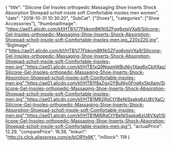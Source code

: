 {
	"title": "Silicone Gel Insoles orthopedic Massaging Shoe Inserts Shock Absorption Shoepad scholl insole soft Comfortable insoles men women",
	"date": "2018-10-31 10:30:20",
	"SubCat": ["Shoes"],
	"categories": ["Shoe Accessories"],
	"thumbnailImage": "https://ae01.alicdn.com/kf/HTB1j77FbkomBKNjSZFqq6xtqVXa9/Silicone-Gel-Insoles-orthopedic-Massaging-Shoe-Inserts-Shock-Absorption-Shoepad-scholl-insole-soft-Comfortable-insoles-men.jpg_220x220.jpg",
	"BigImage": ["https://ae01.alicdn.com/kf/HTB1j77FbkomBKNjSZFqq6xtqVXa9/Silicone-Gel-Insoles-orthopedic-Massaging-Shoe-Inserts-Shock-Absorption-Shoepad-scholl-insole-soft-Comfortable-insoles-men.jpg","https://ae01.alicdn.com/kf/HTB1xQ9NgqmWBuNjy1Xaq6xCbXXas/Silicone-Gel-Insoles-orthopedic-Massaging-Shoe-Inserts-Shock-Absorption-Shoepad-scholl-insole-soft-Comfortable-insoles-men.jpg","https://ae01.alicdn.com/kf/HTB1f8aZgxGYBuNjy0Fnq6x5lpXam/Silicone-Gel-Insoles-orthopedic-Massaging-Shoe-Inserts-Shock-Absorption-Shoepad-scholl-insole-soft-Comfortable-insoles-men.jpg","https://ae01.alicdn.com/kf/HTB1MR2RgCtYBeNjSspkq6zU8VXaC/Silicone-Gel-Insoles-orthopedic-Massaging-Shoe-Inserts-Shock-Absorption-Shoepad-scholl-insole-soft-Comfortable-insoles-men.jpg","https://ae01.alicdn.com/kf/HTB1Ml6RgCtYBeNjSspkq6zU8VXaf/Silicone-Gel-Insoles-orthopedic-Massaging-Shoe-Inserts-Shock-Absorption-Shoepad-scholl-insole-soft-Comfortable-insoles-men.jpg"],
	"actualPrice": 12.29,
	"comparePrice": 16.38,
	"linkurl": "http://s.click.aliexpress.com/e/biORYo9K",
	"inStock": 119
}

